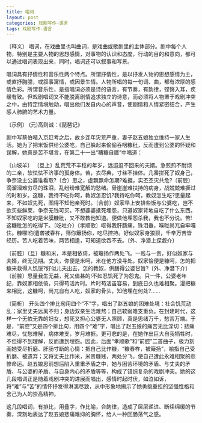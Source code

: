 ```yaml
---
title: 唱词
layout: post
categories: 戏剧写作-语言
tags: 戏剧写作-语言
---
```


〔释义〕 唱词，在戏曲里也叫曲词，是戏曲或歌剧里的主体部分。剧中每个人物，特别是主要人物的思想感情，对事物的认识和态度，行动的目的和意向，都可以通过唱词表现出来，同时，唱词还可以叙事和写景。

唱词具有抒情性和音乐性两个特点。所谓抒情性，是以抒发人物的思想感情为主，或直抒胸臆，或叙事寓情，或因景生情。人物所唱的每一句词、曲，都有浓厚的感情色彩。所谓音乐性，是指唱词必须是诗的语言，有节奏，有韵律，铿锵入耳，疾缓有致。但戏剧唱词又不能脱离剧情追求独立的诗意，而必须将人物置于戏剧冲突之中，由特定情境触动，唱出他们发自内心的声音，使剧情和人情紧密结合，产生感人肺腑的艺术力量。

〔示例〕 (元)高则诚：《琵琶记》

剧中写蔡伯喈入京赶考之后，故乡连年灾荒严重，妻子赵五娘独立维持一家人生活。她为了把米饭供给公婆吃，自己躲起来偷偷吞咽糠秕，反而遭到公婆的怀疑和误解，她真是苦不堪言，在第二十一出“糟糠自餍”中唱道：

〔山坡羊〕 〔旦上〕乱荒荒不丰稔的年岁，远迢迢不回来的夫婿。急煎煎不耐烦的二亲，软怯怯不济事的孤身体。苦，衣尽典，寸丝不挂体。几番拼死了奴身己，争奈没主公婆谁看取?〔合〕思之，虚飘飘命怎期?难捱，实丕丕灾共危?〔前腔〕滴溜溜难穷尽的珠泪，乱纷纷难宽解的愁绪。骨崖崖难扶持的病身，战兢兢难捱过的时和岁。这糠，我待不吃你呵，教奴怎忍饥?我待吃你呵，教奴怎生吃?思量起来，不如奴先死，图得不知他亲死时。〔合前〕奴家早上安排些饭与公婆吃，岂不欲买些鲜莱，争奈无钱可买。不想婆婆抵死埋怨，只道奴家背地自吃了什么东西。不知奴家吃的是米膜糠秕，又不敢教他知道。便做他埋怨杀我，我也不分说。苦!这糠秕怎的吃得下。〔吃吐介〕〔孝顺歌〕呕得我肝肠痛，珠泪垂，喉咙尚兀自牢嘎住。糠哪!你遭砻被春杵，筛你簸扬你，吃尽控持。好似奴家身狼狈，千辛万苦皆经历。苦人吃着苦味，两苦相逢，可知道欲吞不去。〔外、净潜上探觑介〕

〔前腔〕〔旦〕糠和米，本是相依倚，被簸扬作两处飞。一贱与一贵，好似奴家与夫婿，终无见期。丈夫，你便是米呵，米在他方没寻处。奴家恰便是糠呵，怎的把糠来救得人饥馁?好似儿夫出去，怎的教奴，供膳得公婆甘旨?〔外、净潜下介〕〔前腔〕思量我生无益，死又值甚的!不如忍饥死了为怨鬼。只一件，公婆老年纪，靠奴家相依倚，只得苟活片时。片时苟活虽容易，到底日久也难相聚。漫把糠来相比，这糠呵，尚兀自有人吃，奴家的骨头，知他埋在何处?……

〔简析〕 开头四个排比句用四个“不”字，唱出了赵五娘的困难处境：社会饥荒动乱；家里丈夫远离不归；身边双亲生活难熬；自己软弱难支重负。在封建时代，这样一个无依无靠的妇女，想死又担心公婆无人照顾，真是思绪万千，愁苦万端。于是，“前腔”又是四个排比句，用四个“难”字，唱出了赵五娘的痛苦无比深切：悲痛难尽，忧愁难解，病体难支，岁月难捱。更可悲的是，在她作出巨大自我牺牲时，不但得不到理解，反而遭到埋怨。因此，后面“孝顺歌”和“前腔”二首曲子，极力刻画她受尽折磨、肝肠寸断的心情：把自己比作糠，“糠舂杵，被簸扬”，喻指自己受折磨、被遗弃；又将丈夫比作米，米贵糠贱，两处分飞，使自己遭此永难相聚的悲惨命运。赵五娘思前想后陷入重重矛盾之中，她与困苦环境的矛盾、与丈夫的矛盾、与公婆的矛盾、与自身内心的矛盾等等，构成了错综复杂的戏剧冲突。她的这几段唱词正是随着戏剧冲突的进展而唱出，感情时起时伏，如泣如诉，将“难”与“苦”的情怀抒发得淋漓尽致，从中形象地揭示了她勇挑重担的坚强性格和舍己为人的崇高精神。

这几段唱词，有排比，用叠字，作比喻，合韵律，造成了层层递进、断续绵缓的节奏，深刻地表达了赵五娘悲痛难抑的胸怀，给人一种回肠荡气之感。 